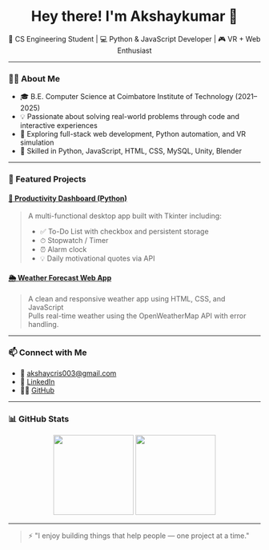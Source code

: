 <h1 align="center">Hey there! I'm Akshaykumar 👋</h1>

<p align="center">
  🧠 CS Engineering Student | 💻 Python & JavaScript Developer | 🎮 VR + Web Enthusiast
</p>

---

### 👨‍🎓 About Me

- 🎓 B.E. Computer Science at Coimbatore Institute of Technology (2021–2025)
- 💡 Passionate about solving real-world problems through code and interactive experiences
- 🔧 Exploring full-stack web development, Python automation, and VR simulation
- 🧰 Skilled in Python, JavaScript, HTML, CSS, MySQL, Unity, Blender

---

### 🔨 Featured Projects

#### [🧠 Productivity Dashboard (Python)](https://github.com/Akshay-2244/Productivity-Dashboard-Python)
> A multi-functional desktop app built with Tkinter including:
> - ✅ To-Do List with checkbox and persistent storage
> - ⏱ Stopwatch / Timer
> - ⏰ Alarm clock
> - 💡 Daily motivational quotes via API

#### [🌦️ Weather Forecast Web App](https://github.com/Akshay-2244/Weather-API)
> A clean and responsive weather app using HTML, CSS, and JavaScript  
> Pulls real-time weather using the OpenWeatherMap API with error handling.

---

### 📫 Connect with Me

- 📧 [akshaycris003@gmail.com](mailto:akshaycris003@gmail.com)
- 💼 [LinkedIn](https://www.linkedin.com/in/akshaykumar-s-96085b289)
- 🧑‍💻 [GitHub](https://github.com/Akshay-2244)

---

### 📊 GitHub Stats

<p align="center">
  <img src="https://github-readme-stats.vercel.app/api?username=Akshay-2244&show_icons=true&theme=tokyonight" height="160"/>
  <img src="https://github-readme-stats.vercel.app/api/top-langs/?username=Akshay-2244&layout=compact&theme=tokyonight" height="160"/>
</p>

---

> ⚡ "I enjoy building things that help people — one project at a time."


